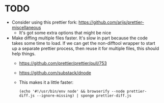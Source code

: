 # TODO

* Consider using this prettier fork: https://github.com/arijs/prettier-miscellaneous
  * It's got some extra options that might be nice
* Make diffing multiple files faster. It's slow in part because the code takes
  some time to load. If we can get the non-difftool wrapper to start up a
  separate prettier process, then reuse it for multiple files, this should help
  things.
  * https://github.com/prettier/prettier/pull/753
  * https://github.com/substack/dnode
  * This makes it a little faster:

    `(echo '#!/usr/bin/env node' && browserify --node prettier-diff.js --ignore-missing) | sponge prettier-diff.js`
